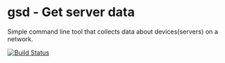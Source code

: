 gsd - Get server data
=====================

Simple command line tool that collects
data about devices(servers) on a network.

[![Build Status](https://travis-ci.org/seanmalloy/get-server-data.svg?branch=master)](https://travis-ci.org/seanmalloy/get-server-data)

